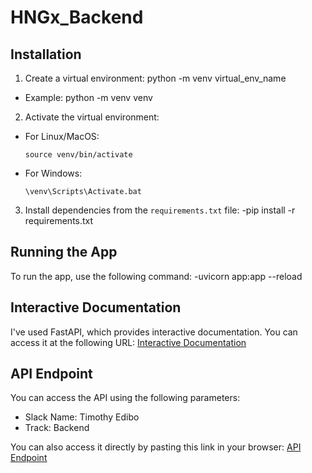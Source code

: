 # HNGx_Backend

## Installation

1. Create a virtual environment:
python -m venv virtual_env_name


- Example:
python -m venv venv


2. Activate the virtual environment:
- For Linux/MacOS:
  ```
  source venv/bin/activate
  ```
- For Windows:
  ```
  \venv\Scripts\Activate.bat
  ```

3. Install dependencies from the `requirements.txt` file:
-pip install -r requirements.txt



## Running the App

To run the app, use the following command:
-uvicorn app:app --reload


## Interactive Documentation

I've used FastAPI, which provides interactive documentation. You can access it at the following URL:
[Interactive Documentation](https://simple-api-255u.onrender.com/docs)

## API Endpoint

You can access the API using the following parameters:
- Slack Name: Timothy Edibo
- Track: Backend

You can also access it directly by pasting this link in your browser:
[API Endpoint](https://simple-api-255u.onrender.com/api?slack_name=Timothy%20Edibo&track=backend)
